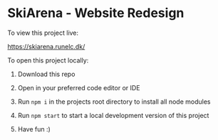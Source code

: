 # SkiArena - Website Redesign

To view this project live:

https://skiarena.runelc.dk/ 


To open this project locally:

  1. Download this repo
  
  2. Open in your preferred code editor or IDE
  
  3. Run ```npm i``` in the projects root directory to install all node modules
  
  4. Run ```npm start``` to start a local development version of this project
  
  5. Have fun :)
